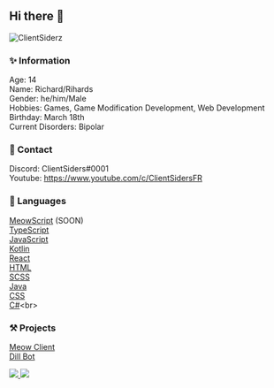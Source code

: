 ## Hi there 👋
<p align="left"> <img src="https://komarev.com/ghpvc/?username=ClientSiderz&label=Views&color=blue&style=plastic" alt="ClientSiderz" /> </p>

### ✨ Information
Age: 14<br>
Name: Richard/Rihards<br>
Gender: he/him/Male<br>
Hobbies: Games, Game Modification Development, Web Development<br>
Birthday: March 18th<br>
Current Disorders: Bipolar

### 📱 Contact
Discord: ClientSiders#0001<br>
Youtube: https://www.youtube.com/c/ClientSidersFR<br>

### 🧠 Languages
[MeowScript](https://meowclient.club) (SOON)<br>
[TypeScript](https://www.typescriptlang.org)<br>
[JavaScript](https://www.javascript.com)<br>
[Kotlin](https://kotlinlang.org/)<br>
[React](https://reactjs.org)<br>
[HTML](https://www.html.com)<br>
[SCSS](https://sass-lang.com/)<br>
[Java](https://www.java.com/en/)<br>
[CSS](https://en.wikipedia.org/wiki/CSS)<br>
[C#](https://en.wikipedia.org/wiki/C_Sharp_(programming_language))<br>

### ⚒ Projects
[Meow Client](https://meowclient.club)<br>
[Dill Bot](https://discord.com/api/oauth2/authorize?client_id=821462938820935700&permissions=403995486295&scope=bot%20applications.commands)<br>


<a href="https://github.com/ClientSiderz">
 <img src="https://github-readme-stats.vercel.app/api?username=ClientSiderz&show_icons=true&theme=dracula">
</a>
<a href="https://github.com/ClientSiderz">
  <img src="https://github-readme-stats.vercel.app/api/top-langs/?username=ClientSiderz&theme=dracula&hide_langs_below=1">
</a>

